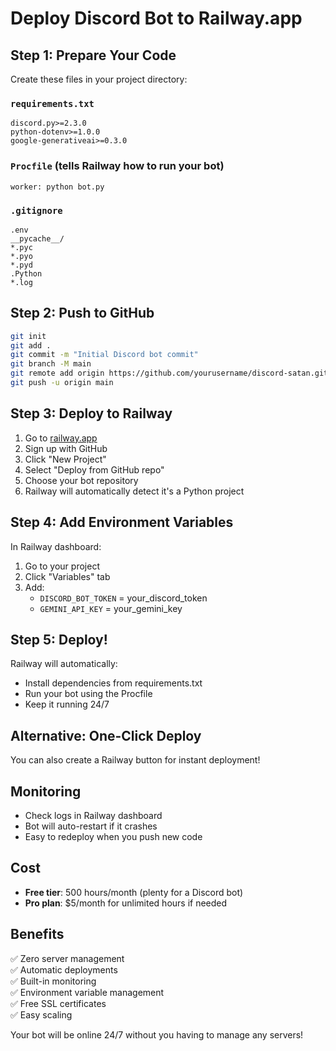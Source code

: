 # Deploy Discord Bot to Railway.app

## Step 1: Prepare Your Code

Create these files in your project directory:

### `requirements.txt`
```
discord.py>=2.3.0
python-dotenv>=1.0.0
google-generativeai>=0.3.0
```

### `Procfile` (tells Railway how to run your bot)
```
worker: python bot.py
```

### `.gitignore`
```
.env
__pycache__/
*.pyc
*.pyo
*.pyd
.Python
*.log
```

## Step 2: Push to GitHub

```bash
git init
git add .
git commit -m "Initial Discord bot commit"
git branch -M main
git remote add origin https://github.com/yourusername/discord-satan.git
git push -u origin main
```

## Step 3: Deploy to Railway

1. Go to [railway.app](https://railway.app)
2. Sign up with GitHub
3. Click "New Project"
4. Select "Deploy from GitHub repo"
5. Choose your bot repository
6. Railway will automatically detect it's a Python project

## Step 4: Add Environment Variables

In Railway dashboard:
1. Go to your project
2. Click "Variables" tab
3. Add:
   - `DISCORD_BOT_TOKEN` = your_discord_token
   - `GEMINI_API_KEY` = your_gemini_key

## Step 5: Deploy!

Railway will automatically:
- Install dependencies from requirements.txt
- Run your bot using the Procfile
- Keep it running 24/7

## Alternative: One-Click Deploy

You can also create a Railway button for instant deployment!

## Monitoring

- Check logs in Railway dashboard
- Bot will auto-restart if it crashes
- Easy to redeploy when you push new code

## Cost

- **Free tier**: 500 hours/month (plenty for a Discord bot)
- **Pro plan**: $5/month for unlimited hours if needed

## Benefits

✅ Zero server management  
✅ Automatic deployments  
✅ Built-in monitoring  
✅ Environment variable management  
✅ Free SSL certificates  
✅ Easy scaling  

Your bot will be online 24/7 without you having to manage any servers!
